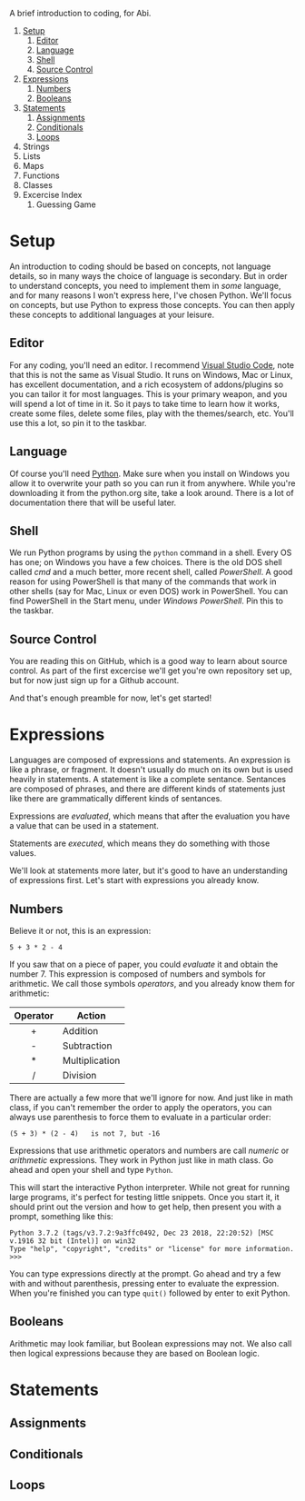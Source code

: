 A brief introduction to coding, for Abi.

1. [Setup](#setup)
    1. [Editor](#editor)
    2. [Language](#language)
    3. [Shell](#shell)
    4. [Source Control](#sourcecontrol)
2. [Expressions](#expressions)
    1. [Numbers](#numbers)
    2. [Booleans](#booleans)
3. [Statements](#statements)
    1. [Assignments](#assignments)
    2. [Conditionals](#conditional)
    3. [Loops](#loops)
4. Strings
5. Lists
6. Maps
7. Functions
8. Classes
9. Excercise Index
    1. Guessing Game

# Setup<a name="setup"></a>
An introduction to coding should be based on concepts, not language details, so in many ways the choice of language is secondary. But in order to understand concepts, you need to implement them in *some* language, and for many reasons I won't express here, I've chosen Python. We'll focus on concepts, but use Python to express those concepts. You can then apply these concepts to additional languages at your leisure.

## Editor<a name="editor"></a>
For any coding, you'll need an editor. I recommend [Visual Studio Code](https://code.visualstudio.com/download), note that this is not the same as Visual Studio. It runs on Windows, Mac or Linux, has excellent documentation, and a rich ecosystem of addons/plugins so you can tailor it for most languages. This is your primary weapon, and you will spend a lot of time in it. So it pays to take time to learn how it works, create some files, delete some files, play with the themes/search, etc. You'll use this a lot, so pin it to the taskbar.

## Language<a name="language"></a>
Of course you'll need [Python](https://www.python.org/downloads/). Make sure when you install on Windows you allow it to overwrite your path so you can run it from anywhere. While you're downloading it from the python.org site, take a look around. There is a lot of documentation there that will be useful later.

## Shell<a name="shell"></a>
We run Python programs by using the `python` command in a shell. Every OS has one; on Windows you have a few choices. There is the old DOS shell called *cmd* and a much better, more recent shell, called *PowerShell*. A good reason for using PowerShell is that many of the commands that work in other shells (say for Mac, Linux or even DOS) work in PowerShell. You can find PowerShell in the Start menu, under *Windows PowerShell*. Pin this to the taskbar.

## Source Control<a name="sourcecontrol"></a>
You are reading this on GitHub, which is a good way to learn about source control. As part of the first excercise we'll get you're own repository set up, but for now just sign up for a Github account.

And that's enough preamble for now, let's get started!

# Expressions<a name="expressions"></a>
Languages are composed of expressions and statements. An expression is like a phrase, or fragment. It doesn't usually do much on its own but is used heavily in statements. A statement is like a complete sentance. Sentances are composed of phrases, and there are different kinds of statements just like there are grammatically different kinds of sentances.

Expressions are *evaluated*, which means that after the evaluation you have a value that can be used in a statement.

Statements are *executed*, which means they do something with those values.

We'll look at statements more later, but it's good to have an understanding of expressions first. Let's start with expressions you already know.

## Numbers<a name="numbers"></a>
Believe it or not, this is an expression:
```
5 + 3 * 2 - 4
```
If you saw that on a piece of paper, you could *evaluate* it and obtain the number 7. This expression is composed of numbers and symbols for arithmetic. We call those symbols *operators*, and you already know them for arithmetic:

|Operator  |Action        |
|:--------:|--------------|
|+         |Addition      |
|-         |Subtraction   |
|*         |Multiplication|
|/         |Division      |

There are actually a few more that we'll ignore for now. And just like in math class, if you can't remember the order to apply the operators, you can always use parenthesis to force them to evaluate in a particular order:

```
(5 + 3) * (2 - 4)   is not 7, but -16
```
Expressions that use arithmetic operators and numbers are call *numeric* or *arithmetic* expressions. They work in Python just like in math class. Go ahead and open your shell and type `Python`.

This will start the interactive Python interpreter. While not great for running large programs, it's perfect for testing little snippets. Once you start it, it should print out the version and how to get help, then present you with a prompt, something like this:

```
Python 3.7.2 (tags/v3.7.2:9a3ffc0492, Dec 23 2018, 22:20:52) [MSC v.1916 32 bit (Intel)] on win32
Type "help", "copyright", "credits" or "license" for more information.
>>>
```
You can type expressions directly at the prompt. Go ahead and try a few with and without parenthesis, pressing enter to evaluate the expression. When you're finished you can type `quit()` followed by enter to exit Python.

## Booleans<a name="booleans"></a>
Arithmetic may look familiar, but Boolean expressions may not. We also call then logical expressions because they are based on Boolean logic. 
# Statements<a name="statements"></a>
## Assignments<a name="assignments"></a>
## Conditionals<a name="conditionals"></a>
## Loops<a name="loops"></a>
